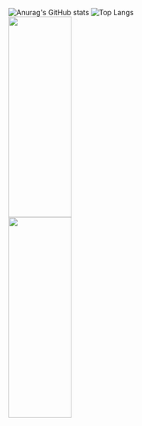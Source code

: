 ![Anurag's GitHub stats](https://github-readme-stats.vercel.app/api?username=jackheroes&show_icons=true&title_color=B5ACEA&text_color=B5ACEA&icon_color=8468EC&bg_color=3D2C8D&border_color=1C0C5B)
![Top Langs](https://github-readme-stats.vercel.app/api/top-langs/?username=jackheroes&layout=compact&title_color=B5ACEA&text_color=B5ACEA&bg_color=3D2C8D&border_color=1C0C5B)
<img height="400px" width="50%" src="https://github-readme-stats.vercel.app/api?username=jackheroes&show_icons=true&count_private=true&title_color=B5ACEA&text_color=B5ACEA&icon_color=8468EC&bg_color=3D2C8D&border_color=1C0C5B"/> 
<img height="400px" width="50%" src="https://github-readme-stats.vercel.app/api/top-langs/?username=jackheroes&layout=compact&&title_color=B5ACEA&text_color=B5ACEA&icon_color=8468EC&bg_color=3D2C8D&border_color=1C0C5B"/>
